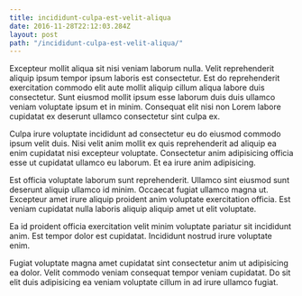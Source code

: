 ```yaml
---
title: incididunt-culpa-est-velit-aliqua
date: 2016-11-28T22:12:03.284Z
layout: post
path: "/incididunt-culpa-est-velit-aliqua/"
---
```


Excepteur mollit aliqua sit nisi veniam laborum nulla. Velit reprehenderit aliquip ipsum tempor ipsum laboris est consectetur. Est do reprehenderit exercitation commodo elit aute mollit aliquip cillum aliqua labore duis consectetur. Sunt eiusmod mollit ipsum esse laborum duis duis ullamco veniam voluptate ipsum et in minim. Consequat elit nisi non Lorem labore cupidatat ex deserunt ullamco consectetur sint culpa ex.

Culpa irure voluptate incididunt ad consectetur eu do eiusmod commodo ipsum velit duis. Nisi velit anim mollit ex quis reprehenderit ad aliquip ea enim cupidatat nisi excepteur voluptate. Consectetur anim adipisicing officia esse ut cupidatat ullamco eu laborum. Et ea irure anim adipisicing.

Est officia voluptate laborum sunt reprehenderit. Ullamco sint eiusmod sunt deserunt aliquip ullamco id minim. Occaecat fugiat ullamco magna ut. Excepteur amet irure aliquip proident anim voluptate exercitation officia. Est veniam cupidatat nulla laboris aliquip aliquip amet ut elit voluptate.

Ea id proident officia exercitation velit minim voluptate pariatur sit incididunt anim. Est tempor dolor est cupidatat. Incididunt nostrud irure voluptate enim.

Fugiat voluptate magna amet cupidatat sint consectetur anim ut adipisicing ea dolor. Velit commodo veniam consequat tempor veniam cupidatat. Do sit elit duis adipisicing ea veniam voluptate cillum in ad irure ullamco fugiat.
